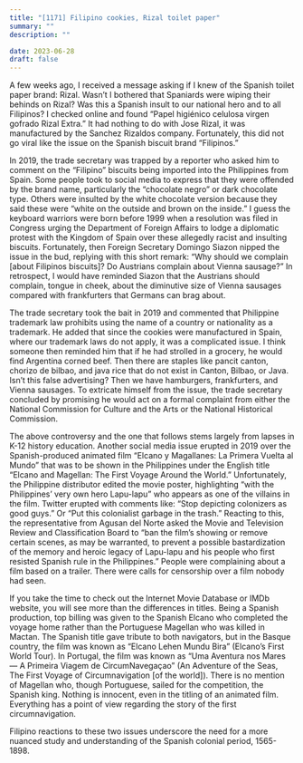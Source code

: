 ```yaml
---
title: "[1171] Filipino cookies, Rizal toilet paper"
summary: ""
description: ""

date: 2023-06-28
draft: false
---
```


A few weeks ago, I received a message asking if I knew of the Spanish toilet paper brand: Rizal. Wasn’t I bothered that Spaniards were wiping their behinds on Rizal? Was this a Spanish insult to our national hero and to all Filipinos? I checked online and found “Papel higiénico celulosa virgen gofrado Rizal Extra.” It had nothing to do with Jose Rizal, it was manufactured by the Sanchez Rizaldos company. Fortunately, this did not go viral like the issue on the Spanish biscuit brand “Filipinos.”

In 2019, the trade secretary was trapped by a reporter who asked him to comment on the “Filipino” biscuits being imported into the Philippines from Spain. Some people took to social media to express that they were offended by the brand name, particularly the “chocolate negro” or dark chocolate type. Others were insulted by the white chocolate version because they said these were “white on the outside and brown on the inside.” I guess the keyboard warriors were born before 1999 when a resolution was filed in Congress urging the Department of Foreign Affairs to lodge a diplomatic protest with the Kingdom of Spain over these allegedly racist and insulting biscuits. Fortunately, then Foreign Secretary Domingo Siazon nipped the issue in the bud, replying with this short remark: “Why should we complain [about Filipinos biscuits]? Do Austrians complain about Vienna sausage?” In retrospect, I would have reminded Siazon that the Austrians should complain, tongue in cheek, about the diminutive size of Vienna sausages compared with frankfurters that Germans can brag about.

The trade secretary took the bait in 2019 and commented that Philippine trademark law prohibits using the name of a country or nationality as a trademark. He added that since the cookies were manufactured in Spain, where our trademark laws do not apply, it was a complicated issue. I think someone then reminded him that if he had strolled in a grocery, he would find Argentina corned beef. Then there are staples like pancit canton, chorizo de bilbao, and java rice that do not exist in Canton, Bilbao, or Java. Isn’t this false advertising? Then we have hamburgers, frankfurters, and Vienna sausages. To extricate himself from the issue, the trade secretary concluded by promising he would act on a formal complaint from either the National Commission for Culture and the Arts or the National Historical Commission.

The above controversy and the one that follows stems largely from lapses in K-12 history education. Another social media issue erupted in 2019 over the Spanish-produced animated film “Elcano y Magallanes: La Primera Vuelta al Mundo” that was to be shown in the Philippines under the English title “Elcano and Magellan: The First Voyage Around the World.” Unfortunately, the Philippine distributor edited the movie poster, highlighting “with the Philippines’ very own hero Lapu-lapu” who appears as one of the villains in the film. Twitter erupted with comments like: “Stop depicting colonizers as good guys.” Or “Put this colonialist garbage in the trash.” Reacting to this, the representative from Agusan del Norte asked the Movie and Television Review and Classification Board to “ban the film’s showing or remove certain scenes, as may be warranted, to prevent a possible bastardization of the memory and heroic legacy of Lapu-lapu and his people who first resisted Spanish rule in the Philippines.” People were complaining about a film based on a trailer. There were calls for censorship over a film nobody had seen.

If you take the time to check out the Internet Movie Database or IMDb website, you will see more than the differences in titles. Being a Spanish production, top billing was given to the Spanish Elcano who completed the voyage home rather than the Portuguese Magellan who was killed in Mactan. The Spanish title gave tribute to both navigators, but in the Basque country, the film was known as “Elcano Lehen Mundu Bira” (Elcano’s First World Tour). In Portugal, the film was known as “Uma Aventura nos Mares — A Primeira Viagem de CircumNavegaçao” (An Adventure of the Seas, The First Voyage of Circumnavigation [of the world]). There is no mention of Magellan who, though Portuguese, sailed for the competition, the Spanish king. Nothing is innocent, even in the titling of an animated film. Everything has a point of view regarding the story of the first circumnavigation.

Filipino reactions to these two issues underscore the need for a more nuanced study and understanding of the Spanish colonial period, 1565-1898.

